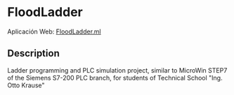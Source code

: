 # FloodLadder

Aplicación Web: [FloodLadder.ml](https://floodladder.ml)

## Description

Ladder programming and PLC simulation project, similar to MicroWin STEP7 of the Siemens S7-200 PLC branch, for students of Technical School "Ing. Otto Krause"

